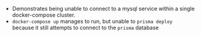 - Demonstrates being unable to connect to a mysql service within a single docker-compose cluster.
- `docker-compose up` manages to run, but unable to `prisma deploy` because it still attempts to connect to the `prisma` database
